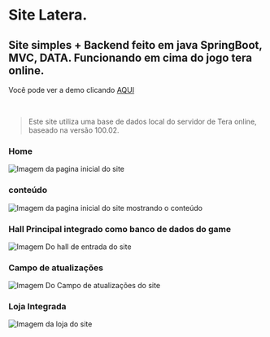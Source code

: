 #  Site Latera.
## Site simples + Backend feito em java SpringBoot, MVC, DATA. Funcionando em cima do jogo tera online.

Você pode ver a demo clicando [AQUI](http://playlatera.com:8081)

<br />

>Este site utiliza uma base de dados local do servidor de Tera online, baseado na versão 100.02.

### Home
![Imagem da pagina inicial do site](https://cdn.discordapp.com/attachments/1122605734115410144/1122621137508126911/Screenshot_1.png)


### conteúdo
![Imagem da pagina inicial do site mostrando o conteúdo](https://cdn.discordapp.com/attachments/1122605734115410144/1122621137965301851/Screenshot_2.png)


### Hall Principal integrado como banco de dados do game
![Imagem Do hall de entrada do site](https://github.com/P15c1n4/Latera-site-SpringBoot/assets/93447442/c70b200e-0e91-435e-b313-722c9e95b77a)




### Campo de atualizações
![Imagem Do Campo de atualizações do site](https://github.com/P15c1n4/Latera-site-SpringBoot/assets/93447442/3792cb62-6ece-4ef2-8c60-9f70b4f0673a)



### Loja Integrada
![Imagem da loja do site](https://github.com/P15c1n4/Latera-site-SpringBoot/assets/93447442/4a14cf74-419f-4025-9f13-aa19b4985b6f)
